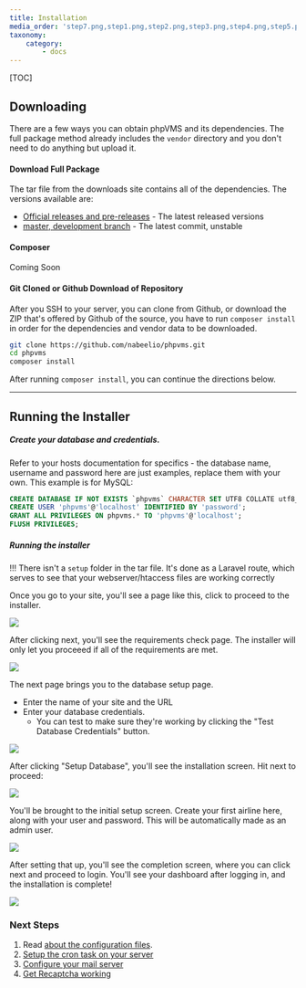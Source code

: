 ```yaml
---
title: Installation
media_order: 'step7.png,step1.png,step2.png,step3.png,step4.png,step5.png,step6.png'
taxonomy:
    category:
        - docs
---
```


[TOC]

## Downloading

There are a few ways you can obtain phpVMS and its dependencies. The full package method already includes the `vendor` directory and you don't need to do anything but upload it.

#### Download Full Package

The tar file from the downloads site contains all of the dependencies. The versions available are:

- [Official releases and pre-releases](https://github.com/nabeelio/phpvms/releases) - The latest released versions
- [master, development branch](http://phpvms.net/downloads/phpvms-v7.0.0-master.tar.gz) - The latest commit, unstable

#### Composer

Coming Soon

#### Git Cloned or Github Download of Repository

After you SSH to your server, you can clone from Github, or download the ZIP that's offered by Github of the source, you have to run `composer install` in order for the dependencies and vendor data to be downloaded. 

```bash
git clone https://github.com/nabeelio/phpvms.git
cd phpvms
composer install
```

After running `composer install`, you can continue the directions below.

***

## Running the Installer

##### Create your database and credentials. 

Refer to your hosts documentation for specifics - the database name, username and password here are just examples, replace them with your own. This example is for MySQL:

```sql
CREATE DATABASE IF NOT EXISTS `phpvms` CHARACTER SET UTF8 COLLATE utf8_unicode_ci;
CREATE USER 'phpvms'@'localhost' IDENTIFIED BY 'password';
GRANT ALL PRIVILEGES ON phpvms.* TO 'phpvms'@'localhost';
FLUSH PRIVILEGES;
```

##### Running the installer

!!! There isn't a `setup` folder in the tar file. It's done as a Laravel route, which serves to see that your webserver/htaccess files are working correctly

Once you go to your site, you'll see a page like this, click to proceed to the installer.

![](step1.png?sizes=50vw)

After clicking next, you'll see the requirements check page. The installer will only let you proceeed if all of the requirements are met.

![](step2.png?sizes=50vw)

The next page brings you to the database setup page. 

- Enter the name of your site and the URL
- Enter your database credentials. 
  - You can test to make sure they're working by clicking the "Test Database Credentials" button.

![](step3.png?sizes=50vw)

After clicking "Setup Database", you'll see the installation screen. Hit next to proceed:

![](step4.png?sizes=50vw)

You'll be brought to the initial setup screen. Create your first airline here, along with your user and password. This will be automatically made as an admin user.

![](step5.png?sizes=50vw)

After setting that up, you'll see the completion screen, where you can click next and proceed to login. You'll see your dashboard after logging in, and the installation is complete!

![](step7.png?sizes=50vw)

### Next Steps

1. Read [about the configuration files](/basics/installation/configuration/config-files).
2. [Setup the cron task on your server](http://docs.phpvms.net/configuration/cron)
3. [Configure your mail server](http://docs.phpvms.net/configuration/email)
4. [Get Recaptcha working](http://docs.phpvms.net/configuration/recaptcha)

